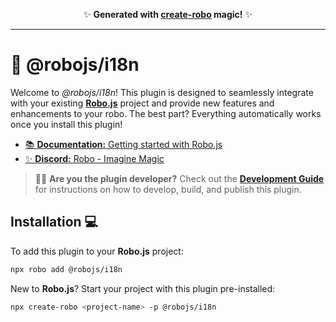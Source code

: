 <p align="center">✨ <strong>Generated with <a href="https://robojs.dev/create-robo">create-robo</a> magic!</strong> ✨</p>

---

# 🚀 @robojs/i18n

Welcome to _@robojs/i18n_! This plugin is designed to seamlessly integrate with your existing **[Robo.js](https://robojs.dev)** project and provide new features and enhancements to your robo. The best part? Everything automatically works once you install this plugin!

- [📚 **Documentation:** Getting started with Robo.js](https://robojs.dev/discord-activities)
- [✨ **Discord:** Robo - Imagine Magic](https://robojs.dev/discord)

> 👩‍💻 **Are you the plugin developer?** Check out the **[Development Guide](https://robojs.dev/plugins/create)** for instructions on how to develop, build, and publish this plugin.

## Installation 💻

To add this plugin to your **Robo.js** project:

```bash
npx robo add @robojs/i18n
```

New to **Robo.js**? Start your project with this plugin pre-installed:

```bash
npx create-robo <project-name> -p @robojs/i18n
```

<!-- Replace the following with your plugin's usage instructions. -->
<!--
## Usage 🎨

This plugin provides awesome new features to your Robo.js project. Here's an example of how you can use them in your project:
-->
